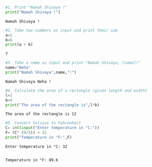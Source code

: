 ```python
#1. Print "Namah Shivaya !"
print("Namah Shivaya !")
```

    Namah Shivaya !
    


```python
#2. Take two numbers as input and print their sum
a=1
b=6
print(a + b)
```

    7
    


```python
#3. Take a name as input and print "Namah Shivaya, [name]!"
name="Neha"
print("Namah Shivaya",name,"!")
```

    Namah Shivaya Neha !
    


```python
#4. Calculate the area of a rectangle (given length and width)
l=3
b=4
print("The area of the rectangle is",l*b)
```

    The area of the rectangle is 12
    


```python
#5. Convert Celsius to Fahrenheit
C= int(input("Enter temperature in °C:"))
F= (C* (9/5)) + 32
print("Temperature in °F:",F)
```

    Enter temperature in °C: 32
    

    Temperature in °F: 89.6
    


```python

```
